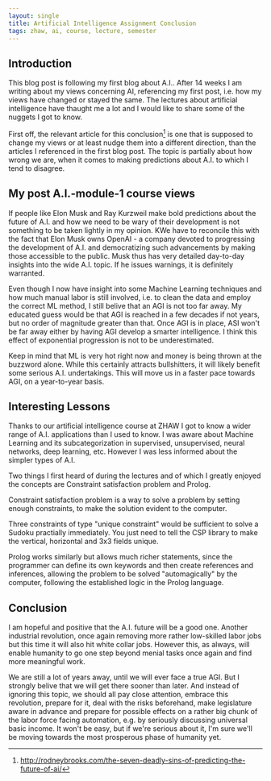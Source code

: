 ```yaml
---
layout: single
title: Artificial Intelligence Assignment Conclusion 
tags: zhaw, ai, course, lecture, semester
---
```


## Introduction

This blog post is following my first blog about A.I.. After 14 weeks I am writing about my views concerning AI, referencing my first post, i.e. how my views have changed or stayed the same.
The lectures about artificial intelligence have thaught me a lot and I would like to share some of the nuggets I got to know.

First off, the relevant article for this conclusion[^1] is one that is supposed to change my views or at least nudge them into a different direction, than the articles I referenced in the first blog post. The topic is partially about how wrong we are, when it comes to making predictions about A.I. to which I tend to disagree.

## My post A.I.-module-1 course views

If people like Elon Musk and Ray Kurzweil make bold predictions about the future of A.I. and how we need to be wary of their development is not something to be taken lightly in my opinion. KWe have to reconcile this with the fact that Elon Musk owns OpenAI - a company devoted to progressing the development of A.I. and democratizing such advancements by making those accessible to the public. Musk thus has very detailed day-to-day insights into the wide A.I. topic. If he issues warnings, it is
definitely warranted.

Even though I now have insight into some Machine Learning techniques and how much manual labor is still involved, i.e. to clean the data and employ the correct ML method, I still belive that an AGI is not too far away. My educated guess would be that AGI is reached in a few decades if not years, but no order of magnitude greater than that. Once AGI is in place, ASI won't be far away either by having AGI develop a smarter intelligence. I think this effect of exponential progression is not to be
underestimated.

Keep in mind that ML is very hot right now and money is being thrown at the buzzword alone. While this certainly attracts bullshitters, it will likely benefit some serious A.I. undertakings. This will move us in a faster pace towards AGI, on a year-to-year basis.


## Interesting Lessons

Thanks to our artificial intelligence course at ZHAW I got to know a wider range of A.I. applications than I used to know. I was aware about Machine Learning and its subcategorization in supervised, unsupervised, neural networks, deep learning, etc. However I was less informed about the simpler types of A.I.

Two things I first heard of during the lectures and of which I greatly enjoyed the concepts are Constraint satisfaction problem and Prolog.

Constraint satisfaction problem is a way to solve a problem by setting enough constraints, to make the solution evident to the computer.

Three constraints of type "unique constraint" would be sufficient to solve a Sudoku practially immediately. You just need to tell the CSP library to make the vertical, horizontal and 3x3 fields unique. 

Prolog works similarly but allows much richer statements, since the programmer can define its own keywords and then create references and inferences, allowing the problem to be solved "automagically" by the computer, following the established logic in the Prolog language.

## Conclusion

I am hopeful and positive that the A.I. future will be a good one. Another industrial revolution, once again removing more rather low-skilled labor jobs but this time it will also hit white collar jobs. However this, as always, will enable humanity to go one step beyond menial tasks once again and find more meaningful work. 

We are still a lot of years away, until we will ever face a true AGI. But I strongly belive that we will get there sooner than later. And instead of ignoring this topic, we should all pay close attention, embrace this revolution, prepare for it, deal with the risks beforehand, make legislature aware in advance and prepare for possible effects on a rather big chunk of the labor force facing automation, e.g. by seriously discussing universal basic income. It won't be easy, but if we're serious about it, I'm sure we'll be moving towards the most prosperous
phase of humanity yet.

[^1]: http://rodneybrooks.com/the-seven-deadly-sins-of-predicting-the-future-of-ai/
